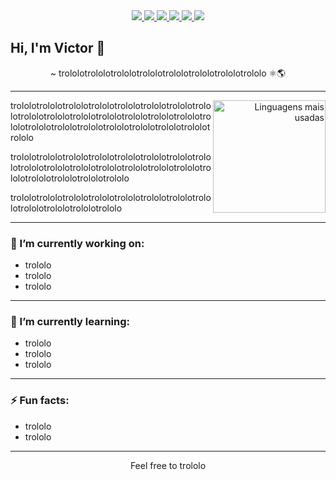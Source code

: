 <div align="center">
    <a target='_blank' href="https://twitter.com/vitcro">
        <img src="https://img.shields.io/badge/Twitter-1DA1F2?style=for-the-badge&logo=twitter&logoColor=white">
    </a>
    <a target='_blank' href="https://instagram.com/victorbrynr">
        <img src="https://img.shields.io/badge/Instagram-E4405F?style=for-the-badge&logo=instagram&logoColor=white">
    </a>
    <a target='_blank' href="https://linkedin.com/in/victorbrayner">
        <img src="https://img.shields.io/badge/LinkedIn-0077B5?style=for-the-badge&logo=linkedin&logoColor=white">
    </a>
    <a target='_blank' href="https://medium.com/jornada-de-dev">
        <img src="https://img.shields.io/badge/medium-grey?style=for-the-badge&logo=medium&logoColor=white">
    </a>
    <a target='_blank' href="https://www.youtube.com/user/braynervictor">
        <img src="https://img.shields.io/badge/YouTube-FF0000?style=for-the-badge&logo=youtube&logoColor=white">
    </a>
    <a target='_blank' href="mailto:victor@brayner.dev">
        <img src="https://img.shields.io/badge/email-8B89CC?style=for-the-badge&logo=protonmail&logoColor=white">
    </a>
</div>

## Hi, I'm Victor 👋

<p align="center">
~ trololotrololotrololotrololotrololotrololotrololotrololo ⚛️🌎
</p>

----

<div align="right">
     <a href="https://github.com/victorbrayner">
        <img height="180em" src="https://github-readme-stats.vercel.app/api/top-langs/?username=victorbrayner&hide=html&layout=compact&&show_icons=true&line_height=27&count_private=true&title_color=ffffff&text_color=c9cacc&icon_color=2bbc8a&bg_color=1d1f21"
        alt="Linguagens mais usadas" align="right">
    </a>
</div>

trololotrololotrololotrololotrololotrololotrololotrololotrololotrololotrololotrololotrololotrololotrololotrololotrololotrololotrololotrololotrololotrololotrololotrololo

trololotrololotrololotrololotrololotrololotrololotrololotrololotrololotrololotrololotrololotrololotrololotrololotrololotrololotrololotrololo

trololotrololotrololotrololotrololotrololotrololotrololotrololotrololotrololotrololo

----

### 🔭 I’m currently working on:

* trololo
* trololo
* trololo

----

### 🌱 I’m currently learning:

* trololo
* trololo
* trololo

----

### ⚡ Fun facts:

* trololo
* trololo

---

<p align="center"> Feel free to trololo </p>

<!--
**victorbrayner/victorbrayner** is a ✨ _special_ ✨ repository because its `README.md` (this file) appears on your GitHub profile.

Here are some ideas to get you started:

- 🔭 I’m currently working on ...
- 🌱 I’m currently learning ...
- 👯 I’m looking to collaborate on ...
- 🤔 I’m looking for help with ...
- 💬 Ask me about ...
- 📫 How to reach me: ...
- 😄 Pronouns: ...
- ⚡ Fun fact: ...
-->

